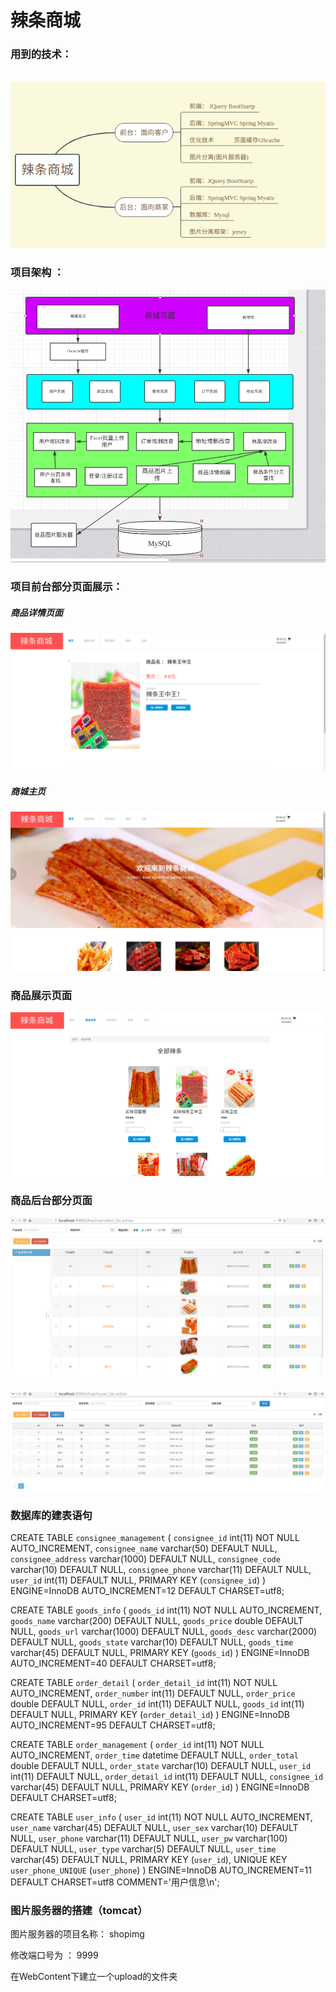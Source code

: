 # 辣条商城 

### 用到的技术：

​					![](https://github.com/tomorrowbaby/image/blob/master/Screenshot%20from%202019-05-22%2008-44-44.png)

### 项目架构 ： 

![](https://github.com/tomorrowbaby/image/blob/master/Screenshot%20from%202019-05-22%2009-13-19.png)



### 项目前台部分页面展示：


##### 商品详情页面

![Screenshot from 2019-05-21 22-20-10](https://github.com/tomorrowbaby/image/blob/master/Screenshot%20from%202019-05-21%2022-20-10.png)

##### 商城主页

![Screenshot from 2019-05-21 22-19-46](https://github.com/tomorrowbaby/image/blob/master/Screenshot%20from%202019-05-21%2022-19-46.png)

### 商品展示页面

![Screenshot from 2019-05-21 22-19-27](https://github.com/tomorrowbaby/image/blob/master/Screenshot%20from%202019-05-21%2022-19-27.png)

### 商品后台部分页面


![Screenshot from 2019-05-22 09-35-12](https://github.com/tomorrowbaby/image/blob/master/Screenshot%20from%202019-05-22%2009-35-12.png)

![Screenshot from 2019-05-22 09-34-50](https://github.com/tomorrowbaby/image/blob/master/Screenshot%20from%202019-05-22%2009-35-28.png)



### 数据库的建表语句

CREATE TABLE `consignee_management` (
  `consignee_id` int(11) NOT NULL AUTO_INCREMENT,
  `consignee_name` varchar(50) DEFAULT NULL,
  `consignee_address` varchar(1000) DEFAULT NULL,
  `consignee_code` varchar(10) DEFAULT NULL,
  `consignee_phone` varchar(11) DEFAULT NULL,
  `user_id` int(11) DEFAULT NULL,
  PRIMARY KEY (`consignee_id`)
) ENGINE=InnoDB AUTO_INCREMENT=12 DEFAULT CHARSET=utf8;

CREATE TABLE `goods_info` (
  `goods_id` int(11) NOT NULL AUTO_INCREMENT,
  `goods_name` varchar(200) DEFAULT NULL,
  `goods_price` double DEFAULT NULL,
  `goods_url` varchar(1000) DEFAULT NULL,
  `goods_desc` varchar(2000) DEFAULT NULL,
  `goods_state` varchar(10) DEFAULT NULL,
  `goods_time` varchar(45) DEFAULT NULL,
  PRIMARY KEY (`goods_id`)
) ENGINE=InnoDB AUTO_INCREMENT=40 DEFAULT CHARSET=utf8;

CREATE TABLE `order_detail` (
  `order_detail_id` int(11) NOT NULL AUTO_INCREMENT,
  `order_number` int(11) DEFAULT NULL,
  `order_price` double DEFAULT NULL,
  `order_id` int(11) DEFAULT NULL,
  `goods_id` int(11) DEFAULT NULL,
  PRIMARY KEY (`order_detail_id`)
) ENGINE=InnoDB AUTO_INCREMENT=95 DEFAULT CHARSET=utf8;

CREATE TABLE `order_management` (
  `order_id` int(11) NOT NULL AUTO_INCREMENT,
  `order_time` datetime DEFAULT NULL,
  `order_total` double DEFAULT NULL,
  `order_state` varchar(10) DEFAULT NULL,
  `user_id` int(11) DEFAULT NULL,
  `order_detail_id` int(11) DEFAULT NULL,
  `consignee_id` varchar(45) DEFAULT NULL,
  PRIMARY KEY (`order_id`)
) ENGINE=InnoDB DEFAULT CHARSET=utf8;

CREATE TABLE `user_info` (
  `user_id` int(11) NOT NULL AUTO_INCREMENT,
  `user_name` varchar(45) DEFAULT NULL,
  `user_sex` varchar(10) DEFAULT NULL,
  `user_phone` varchar(11) DEFAULT NULL,
  `user_pw` varchar(100) DEFAULT NULL,
  `user_type` varchar(5) DEFAULT NULL,
  `user_time` varchar(45) DEFAULT NULL,
  PRIMARY KEY (`user_id`),
  UNIQUE KEY `user_phone_UNIQUE` (`user_phone`)
) ENGINE=InnoDB AUTO_INCREMENT=11 DEFAULT CHARSET=utf8 COMMENT='用户信息\\n';



### 图片服务器的搭建（tomcat）

图片服务器的项目名称： shopimg

修改端口号为 ： 9999

在WebContent下建立一个upload的文件夹

